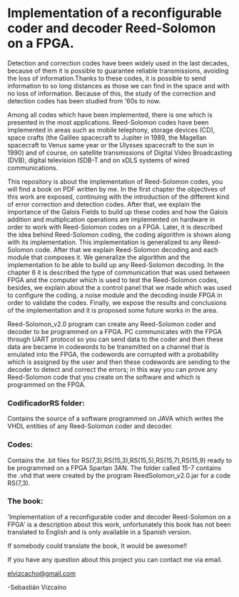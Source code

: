 
# Implementation of a reconfigurable coder and decoder Reed-Solomon on a FPGA.

Detection and correction codes have been widely used in the last decades, because of them it is possible to guarantee reliable transmissions, avoiding the loss of information.Thanks to these codes, it is possible to send information to so long distances as those we can find in the space and with no loss of information. Because of this, the study of the correction and detection codes has been studied from '60s to now.

Among all codes which have been implemented, there is one which is presented in the most applications. Reed-Solomon codes have been implemented in areas such as mobile telephony, storage devices (CD), space crafts (the Galileo spacecraft to Jupiter in 1989, the Magellan spacecraft to Venus same year or the Ulysses spacecraft to the sun in 1990) and of course, on satellite transmissions of Digital Video Broadcasting (DVB), digital television ISDB-T and on xDLS systems of wired communications.

This repository is about the implementation of Reed-Solomon codes, you will find a book on PDF written by me. In the first chapter the
objectives of this work are exposed, continuing with the introduction of the different kind of error correction and detection codes. After that, we explain the importance of the Galois Fields to build up these codes and how the Galois addition and multiplication operations are implemented on hardware in order to work with Reed-Solomon codes on a FPGA. Later, it is described the idea behind Reed-Solomon coding, the coding algorithm is shown along with its implementation. This implementation is generalized to any Reed-Solomon code. After that we explain Reed-Solomon decoding and each module that composes it. We generalize the algorithm and the implementation to be able to build up any Reed-Solomon decoding. In the chapter 6 it is described the type of communication that was used between FPGA and the computer which is used to test the Reed-Solomon codes, besides, we explain about the a control panel that we made which was used to configure the coding, a noise module and the decoding inside FPGA in order to validate the codes. Finally, we expose the results and conclusions of the implementation and it is proposed some future works in the area.

Reed-Solomon_v2.0 program can create any Reed-Solomon coder and decoder to be programmed on a FPGA. PC communicates with the FPGA through UART protocol so you can send data to the coder and then these data are became in codewords to be transmitted on a channel that is emulated into the FPGA, the codewords are corrupted with a probability which is assigned by the user and then these codewords are sending to the decoder to detect and correct the errors; in this way you can prove any Reed-Solomon code that you create on the software and which is programmed on the FPGA.

### CodificadorRS folder:

Contains the source of a software programmed on JAVA which writes the VHDL entities of any Reed-Solomon coder and decoder.

### Codes:

Contains the .bit files for RS(7,3),RS(15,3),RS(15,5),RS(15,7),RS(15,9) ready to be programmed on a FPGA Spartan 3AN. The folder called 15-7 contains the .vhd that were created by the program ReedSolomon_v2.0.jar
for a code RS(7,3).

### The book:

'Implementation of a reconfigurable coder and decoder Reed-Solomon on a FPGA' is a description about this work, unfortunately this book has not been translated to English and is only available in a Spanish version.

If somebody could translate the book, It would be awesome!!

If you have any question about this project you can contact me via email.

elvizcacho@gmail.com

-Sebastián Vizcaíno
